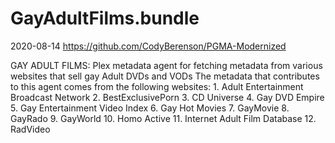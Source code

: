 # GayAdultFilms.bundle

2020-08-14
https://github.com/CodyBerenson/PGMA-Modernized

GAY ADULT FILMS:
Plex metadata agent for fetching metadata from various websites that sell gay Adult DVDs and VODs
The metadata that contributes to this agent comes from the following websites:
    1. Adult Entertainment Broadcast Network
    2. BestExclusivePorn
    3. CD Universe
    4. Gay DVD Empire
    5. Gay Entertainment Video Index
    6. Gay Hot Movies
    7. GayMovie
    8. GayRado
	9. GayWorld
   10. Homo Active
   11. Internet Adult Film Database
   12. RadVideo
